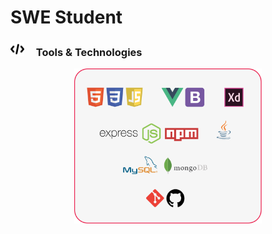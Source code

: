 # SWE Student

### <img style="margin-right: 15px; fill:red" src="imgs/coding.svg" alt="HTML"  height="22"/> Tools & Technologies

<p align="center">
<img style="max-width: 300px" src="imgs/Design.svg" width="300" />

</p>
